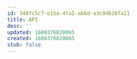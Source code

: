 ```yaml
---
id: 348fc5c7-e1ba-4fa2-ab6d-a3c94628fa11
title: API
desc: ''
updated: 1600376820065
created: 1600376820065
stub: false
---
```



